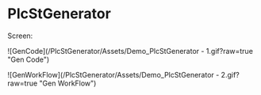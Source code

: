# PlcStGenerator 

Screen: 

![GenCode](/PlcStGenerator/Assets/Demo_PlcStGenerator - 1.gif?raw=true "Gen Code")

![GenWorkFlow](/PlcStGenerator/Assets/Demo_PlcStGenerator - 2.gif?raw=true "Gen WorkFlow")


